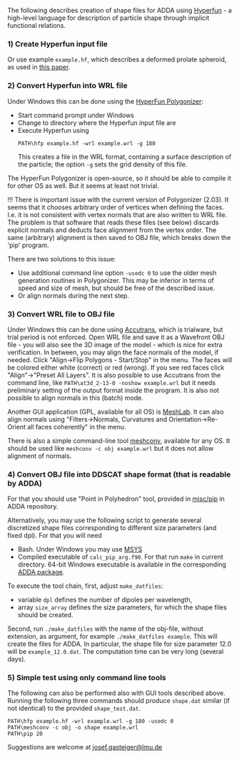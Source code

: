 The following describes creation of shape files for ADDA using [Hyperfun](http://hyperfun.org) - a high-level language for description of particle shape through implicit functional relations.

### 1) Create Hyperfun input file 

Or use example `example.hf`, which describes a deformed prolate spheroid, as used in [this paper]( http://doi.org/10.1111/j.1600-0889.2011.00559.x).

### 2) Convert Hyperfun into WRL file

Under Windows this can be done using the [HyperFun Polygonizer](http://hyperfun.org):
* Start command prompt under Windows
* Change to directory where the Hyperfun input file are
* Execute Hyperfun using 
  ```
  PATH\hfp example.hf -wrl example.wrl -g 180
  ```
  This creates a file in the WRL format, containing a surface description of the particle; the option `-g` sets the grid density of this file.

The HyperFun Polygonizer is open-source, so it should be able to compile it for other OS as well. But it seems at least not trivial. 

!!! There is important issue with the current version of Polygonizer (2.03). It seems that it chooses arbitrary order of vertices when defining the faces. I.e. it is not consistent with vertex normals that are also written to WRL file. The problem is that software that reads these files (see below) discards explicit normals and deducts face alignment from the vertex order. The same (arbitrary) alignment is then saved to OBJ file, which breaks down the 'pip' program.
  
There are two solutions to this issue:
* Use additional command line option `-usedc 0` to use the older mesh generation routines in Polygonizer. This may be inferior in terms of speed and size of mesh, but should be free of the described issue.
* Or align normals during the next step.

### 3) Convert WRL file to OBJ file

Under Windows this can be done using [Accutrans](http://www.micromouse.ca), which is trialware, but trial period is not enforced. Open WRL file and save it as a Wavefront OBJ file - you will also see the 3D image of the model - which is nice for extra verification. In between, you may align the face normals of the model, if needed. Click "Align->Flip Polygons - Start/Stop" in the menu. The faces will be colored either white (correct) or red (wrong). If you see red faces click "Align"->"Preset All Layers". It is also possible to use Accutrans from the command line, like `PATH\at3d_2-13-0 -noshow example.wrl`
but it needs preliminary setting of the output format inside the program. It is also not possible to align normals in this (batch) mode.

Another GUI application (GPL, available for all OS) is [MeshLab](http://meshlab.sourceforge.net/). It can also align normals using "Filters->Normals, Curvatures and Orientation->Re-Orient all faces coherently" in the menu.

There is also a simple command-line tool [meshconv](http://www.cs.princeton.edu/~min/meshconv/), available for any OS. It should be used like `meshconv -c obj example.wrl` but it does not allow alignment of normals.

### 4) Convert OBJ file into DDSCAT shape format (that is readable by ADDA)

For that you should use "Point in Polyhedron" tool, provided in [misc/pip](../pip) in ADDA repository.

Alternatively, you may use the following script to generate several discretized shape files corresponding to different size parameters (and fixed dpl). For that you will need
* Bash. Under Windows you may use [MSYS](http://www.mingw.org/wiki/MSYS)
* Compiled executable of `calc_pip_arg.f90`. For that run `make` in current directory. 64-bit Windows executable is available in the corresponding [ADDA package](https://github.com/adda-team/adda/releases).

To execute the tool chain, first, adjust `make_datfiles`:
* variable `dpl` defines the number of dipoles per wavelength, 
* array `size_array` defines the size parameters, for which the shape files should be created.

Second, run `./make_datfiles` with the name of the obj-file, without extension, as argument, for example `./make_datfiles example`. This will create the files for ADDA. In particular, the shape file for size parameter 12.0 will be `example_12.0.dat`. The computation time can be very long (several days).

### 5) Simple test using only command line tools

The following can also be performed also with GUI tools described above. Running the following three commands should produce `shape.dat` similar (if not identical) to the provided `shape_test.dat`.
```
PATH\hfp example.hf -wrl example.wrl -g 180 -usedc 0
PATH\meshconv -c obj -o shape example.wrl
PATH\pip 20
```

Suggestions are welcome at josef.gasteiger@lmu.de